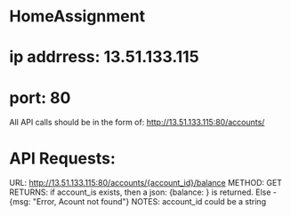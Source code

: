 # HomeAssignment

# ip addrress:  13.51.133.115

# port: 80

All API calls should be in the form of:  http://13.51.133.115:80/accounts/

# API Requests:

URL:     http://13.51.133.115:80/accounts/{account_id}/balance
METHOD:  GET
RETURNS: if account_is exists, then a json: {balance: <balance>} is returned. Else - {msg: "Error, Acount not found"}
NOTES:   account_id could be a string
